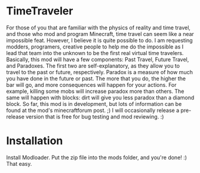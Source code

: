 TimeTraveler
============

For those of you that are familiar with the physics of reality and time travel, and those who mod and program Minecraft, time travel can seem like a near impossible feat. However, I believe it is quite possible to do. I am requesting modders, programers, creative people to help me do the impossible as I lead that team into the unknown to be the first real virtual time travelers.  Basically, this mod will have a few components:  Past Travel, Future Travel, and Paradoxes.  The first two are self-explanatory, as they allow you to travel to the past or future, respectively.  Paradox is a measure of how much you have done in the future or past.  The more that you do, the higher the bar will go, and more consequences will happen for your actions.  For example, killing some mobs will increase paradox more than others.  The same will happen with blocks:  dirt will give you less paradox than a diamond block.  So far, this mod is in development, but lots of information can be found at the mod's minecraftforum post.  ;)  I will occasionally release a pre-release version that is free for bug testing and mod reviewing.  :)  

Installation
============

Install Modloader.  Put the zip file into the mods folder, and you're done!  :)  That easy.
